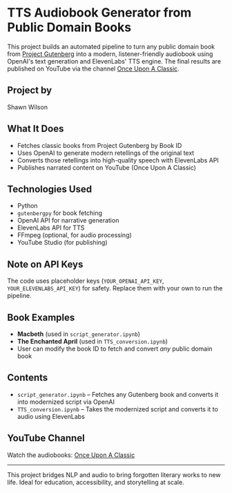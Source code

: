 # TTS Audiobook Generator from Public Domain Books

This project builds an automated pipeline to turn any public domain book from [Project Gutenberg](https://www.gutenberg.org/) into a modern, listener-friendly audiobook using OpenAI's text generation and ElevenLabs' TTS engine. The final results are published on YouTube via the channel [Once Upon A Classic](https://www.youtube.com/@onceuponaclassic).

##  Project by
Shawn Wilson

##  What It Does
-  Fetches classic books from Project Gutenberg by Book ID
-  Uses OpenAI to generate modern retellings of the original text
-  Converts those retellings into high-quality speech with ElevenLabs API
-  Publishes narrated content on YouTube (Once Upon A Classic)

##  Technologies Used
- Python
- `gutenbergpy` for book fetching
- OpenAI API for narrative generation
- ElevenLabs API for TTS
- FFmpeg (optional, for audio processing)
- YouTube Studio (for publishing)

##  Note on API Keys
The code uses placeholder keys (`YOUR_OPENAI_API_KEY`, `YOUR_ELEVENLABS_API_KEY`) for safety. Replace them with your own to run the pipeline.

##  Book Examples
- **Macbeth** (used in `script_generator.ipynb`)
- **The Enchanted April** (used in `TTS_conversion.ipynb`)
- User can modify the book ID to fetch and convert *any* public domain book

##  Contents
- `script_generator.ipynb` – Fetches any Gutenberg book and converts it into modernized script via OpenAI
- `TTS_conversion.ipynb` – Takes the modernized script and converts it to audio using ElevenLabs


##  YouTube Channel
Watch the audiobooks: [Once Upon A Classic](https://www.youtube.com/@once_upon_a_classic)

---

This project bridges NLP and audio to bring forgotten literary works to new life. Ideal for education, accessibility, and storytelling at scale.
